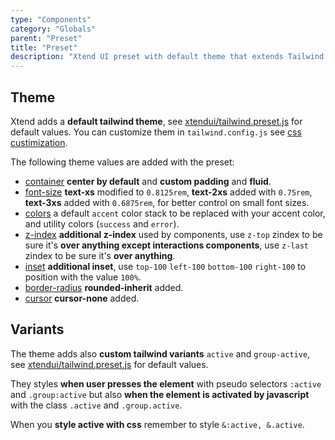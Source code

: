 ```yaml
---
type: "Components"
category: "Globals"
parent: "Preset"
title: "Preset"
description: "Xtend UI preset with default theme that extends Tailwind default theme."
---
```


## Theme

Xtend adds a **default tailwind theme**, see [xtendui/tailwind.preset.js](https://github.com/minimit/xtendui/blob/beta/tailwind.preset.js) for default values. You can customize them in `tailwind.config.js` see [css custimization](/introduction/getting-started/setup#css-customization).

The following theme values are added with the preset:

* [container](https://tailwindcss.com/docs/container) **center by default** and **custom padding** and **fluid**.
* [font-size](https://tailwindcss.com/docs/font-size) **text-xs** modified to `0.8125rem`, **text-2xs** added with `0.75rem`, **text-3xs** added with `0.6875rem`, for better control on small font sizes.
* [colors](https://tailwindcss.com/docs/customizing-colors) a default `accent` color stack to be replaced with your accent color, and utility colors (`success` and `error`).
* [z-index](https://tailwindcss.com/docs/font-size) **additional z-index** used by components, use `z-top` zindex to be sure it's **over anything except interactions components**, use `z-last` zindex to be sure it's **over anything**.
* [inset](https://tailwindcss.com/docs/top-right-bottom-left) **additional inset**, use `top-100` `left-100` `bottom-100` `right-100` to position with the value `100%`.
* [border-radius](https://tailwindcss.com/docs/border-radius) **rounded-inherit** added.
* [cursor](https://tailwindcss.com/docs/cursor) **cursor-none** added.

## Variants

The theme adds also **custom tailwind variants** `active` and `group-active`, see [xtendui/tailwind.preset.js](https://github.com/minimit/xtendui/blob/beta/tailwind.preset.js) for default values.

They styles **when user presses the element** with pseudo selectors `:active` and `.group:active` but also **when the element is activated by javascript** with the class `.active` and `.group.active`.

When you **style active with css** remember to style `&:active, &.active`.
